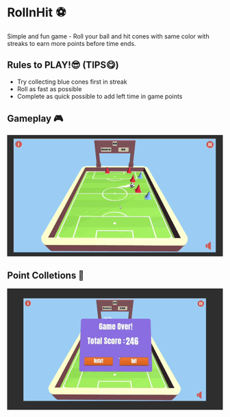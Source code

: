 # RollnHit ⚽
Simple and fun game - Roll your ball and hit cones with same color with streaks to earn more points before time ends.

## Rules to PLAY!😎 (TIPS😋)
- Try collecting blue cones first in streak
- Roll as fast as possible 
- Complete as quick possible to add left time in game points

## Gameplay 🎮
![Alt Text](https://github.com/AmanBohra7/RollnHit/blob/main/Screen%20Captures/gameplay_01.gif)

## Point Colletions 🎯
![Alt Text](https://github.com/AmanBohra7/RollnHit/blob/main/Screen%20Captures/gameplay_02.gif)
